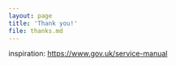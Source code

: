 ```yaml
---
layout: page
title: 'Thank you!'
file: thanks.md
---
```



inspiration:
https://www.gov.uk/service-manual
